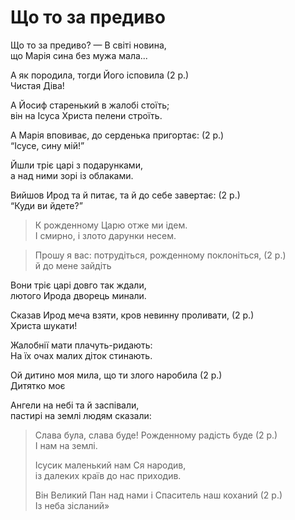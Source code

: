 Що то за предиво  
================================================================

Що то за предиво? — В світі новина,  
що Марія сина без мужа мала...

А як породила, тогди Його ісповила (2 р.)  
Чистая Діва!

А Йосиф старенький в жалобі стоїть;  
він на Ісуса Христа пелени строїть.

А Марія вповиває, до серденька пригортає: (2 p.)  
<q>Ісусе, сину мій!</q>

Йшли тріє царі з подарунками,  
а над ними зорі із облаками.

Вийшов Ирод та й питає, та й до себе завертає: (2 р.)  
<q>Куди ви йдете?</q>

>	К рожденному Царю отже ми ідем.  
>	І смирно, і злото дарунки несем.

>	Прошу я вас: потрудіться, рожденному поклоніться, (2 p.)  
>	й до мене зайдіть

Вони тріє царі довго так ждали,  
лютого Ирода дворець минали.

Сказав Ирод меча взяти, кров невинну проливати, (2 р.)  
Христа шукати!

Жалобнії мати плачуть-ридають:  
На їх очах малих діток стинають.

Ой дитино моя мила, що ти злого наробила (2 р.)  
Дитятко моє

Ангели на небі та й заспівали,  
пастирі на землі людям сказали:

>	Слава була, слава буде! Рожденному радість буде (2 р.)  
>	І нам на землі.
>
>	Ісусик маленький нам Ся народив,  
>	із далеких країв до нас приходив.
>
>	Він Великий Пан над нами і Спаситель наш коханий (2 р.)  
>	Із неба зісланий»

